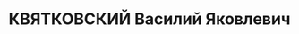 ---
title: КВЯТКОВСКИЙ Василий Яковлевич
description: "Род. в 1887, Волынская губ., Заславский уезд, мест. Судилков, украинец,\
  \ обр.: среднее, б/п. Проживал: Москва, ул. Донская, д. 1, кв. 105. Священник в\
  \ церкви Даниловского кладбища \n  Арестован 07.10.1937. Обв. в активном участии\
  \ в фашистской организации. Приговор: ВК ВС СССР, 28.11.1937 – ВМН. Расстрелян 28.11.1937,\
  \ г.Москва. \n  Реабилитирован Прокуратурой СССР май 1991"
---